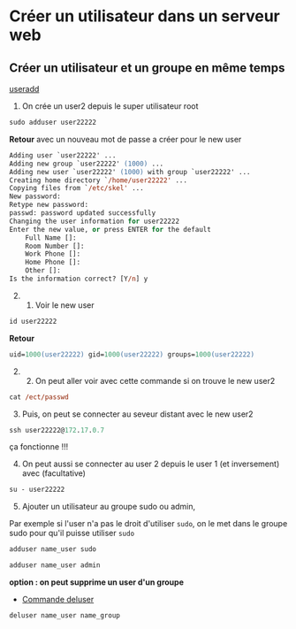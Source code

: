 # Créer un utilisateur dans un serveur web

## Créer un utilisateur et un groupe en même temps

[useradd](https://debian-facile.org/doc:systeme:useradd)

1. On crée un user2 depuis le super utilisateur root
```ps
sudo adduser user22222
```
**Retour** avec un nouveau mot de passe a créer pour le new user 
```ps
Adding user `user22222' ...
Adding new group `user22222' (1000) ...
Adding new user `user22222' (1000) with group `user22222' ...
Creating home directory `/home/user22222' ...
Copying files from `/etc/skel' ...
New password: 
Retype new password: 
passwd: password updated successfully
Changing the user information for user22222
Enter the new value, or press ENTER for the default
	Full Name []: 
	Room Number []: 
	Work Phone []: 
	Home Phone []: 
	Other []: 
Is the information correct? [Y/n] y
```

2. 1. Voir le new user 
```ps
id user22222
```
**Retour**
```ps
uid=1000(user22222) gid=1000(user22222) groups=1000(user22222)
```
2. 2. On peut aller voir avec cette commande si on trouve le new user2
```ps
cat /ect/passwd
```

3. Puis, on peut se connecter au seveur distant avec le new user2
 ```ps
ssh user22222@172.17.0.7
```

ça fonctionne !!!

4. On peut aussi se connecter au user 2 depuis le user 1 (et inversement) avec (facultative)
 ```ps
su - user22222
```

5. Ajouter un utilisateur au groupe sudo ou admin, 

Par exemple si l'user n'a pas le droit d'utiliser `sudo`, 
on le met dans le groupe sudo pour qu'il puisse utiliser `sudo`
```ps
adduser name_user sudo

adduser name_user admin
```

**option : on peut supprime un user d'un groupe**
- [Commande deluser](https://manpages.ubuntu.com/manpages/xenial/fr/man8/deluser.8.html)
```ps
deluser name_user name_group
```